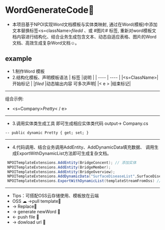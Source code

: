 # WordGenerateCode🚀
* 本项目基于NPOI实现Word文档模板与实体类映射, 通过在Word(模板)中添加文本替换标签<s=className>$filedd$ <e>、或 #图片# 标签, 重新对word模板文档内容进行结构化、结合业务生成包含文本、动态自适应表格、图片的Word文档、高效生成复杂Word文档☺。
## example
 * 1.制作Word 模板
 * 2.结构化模板、声明模板语法 
  | 标签     |说明 |
  | ---- | ---- |
  |<s=ClassName>| 开始标记 |
  |$filed$ |动态输出内容 可多次声明|
  |< e > |结束标记|
  ---
  组合示例:
 * <s=Company>$Pretty$< / e>
  ---
  * 3.调用实体类生成工具 即可生成相应实体类代码
  output->
  Company.cs
  ```
  -- public dynamic Pretty { get; set; }
  ```
  ---
 
* 4.代码调用、结合业务调用AddEntity、AddDynamicData填充数据、 调用生成ExportWithDynamicList方法即可生成复杂文档。
 ``` C#
  NPOITemplateExtensions.AddEntity(BridgeConcent); // 添加实体
  NPOITemplateExtensions.AddEntity(BridgeMember);
  NPOITemplateExtensions.AddEntity(BridgeOverview); 
  NPOITemplateExtensions.AddDynamicData("SurfaceDiseaseList",SurfaceDiseaseList); // 添加动态数据实体
  NPOITemplateExtensions.ExportWithDynamicList(templateStreamFromOss) // 动态导出
``` 
---
   * Tips：可搭配OSS云存储使用、模板放在云端
* OSS ☁ ->pull template🎫 
*  -> Replace🚗
*  -> generate newWord 🎫 
*  <- push file 🎫 
*  -> dowload url 🎯
